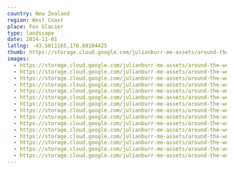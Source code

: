 ```yaml
---
country: New Zealand
region: West Coast
place: Fox Glacier
type: landscape
date: 2014-11-01
latlng: -43.5011165,170.08104425
thumb: https://storage.cloud.google.com/julianburr-me-assets/around-the-world/new-zealand/fox-glacier/IMG_7923--thumb.JPG
images:
  - https://storage.cloud.google.com/julianburr-me-assets/around-the-world/new-zealand/fox-glacier/IMG_7921.JPG
  - https://storage.cloud.google.com/julianburr-me-assets/around-the-world/new-zealand/fox-glacier/IMG_7923.JPG
  - https://storage.cloud.google.com/julianburr-me-assets/around-the-world/new-zealand/fox-glacier/IMG_7953.JPG
  - https://storage.cloud.google.com/julianburr-me-assets/around-the-world/new-zealand/fox-glacier/IMG_7910.JPG
  - https://storage.cloud.google.com/julianburr-me-assets/around-the-world/new-zealand/fox-glacier/IMG_7915.JPG
  - https://storage.cloud.google.com/julianburr-me-assets/around-the-world/new-zealand/fox-glacier/IMG_7931.JPG
  - https://storage.cloud.google.com/julianburr-me-assets/around-the-world/new-zealand/fox-glacier/IMG_7916.JPG
  - https://storage.cloud.google.com/julianburr-me-assets/around-the-world/new-zealand/fox-glacier/IMG_7905.JPG
  - https://storage.cloud.google.com/julianburr-me-assets/around-the-world/new-zealand/fox-glacier/IMG_7950.JPG
  - https://storage.cloud.google.com/julianburr-me-assets/around-the-world/new-zealand/fox-glacier/IMG_7933.JPG
  - https://storage.cloud.google.com/julianburr-me-assets/around-the-world/new-zealand/fox-glacier/IMG_7930.JPG
  - https://storage.cloud.google.com/julianburr-me-assets/around-the-world/new-zealand/fox-glacier/IMG_7940.JPG
  - https://storage.cloud.google.com/julianburr-me-assets/around-the-world/new-zealand/fox-glacier/IMG_7949.JPG
  - https://storage.cloud.google.com/julianburr-me-assets/around-the-world/new-zealand/fox-glacier/IMG_7922.JPG
  - https://storage.cloud.google.com/julianburr-me-assets/around-the-world/new-zealand/fox-glacier/IMG_7936.JPG
---
```


